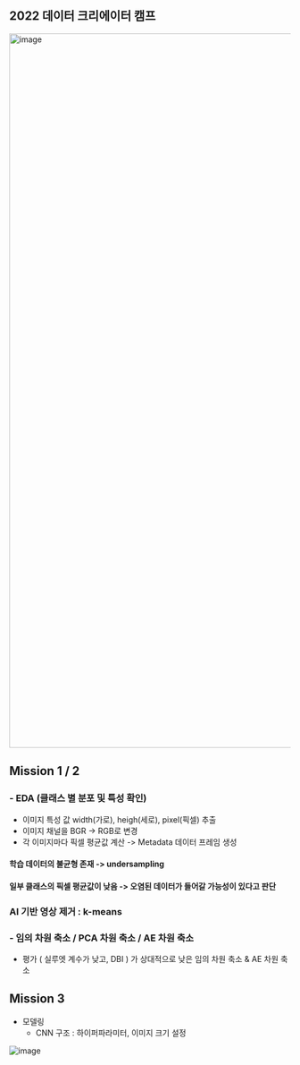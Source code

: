 ## 2022 데이터 크리에이터 캠프

<img width="1277" alt="image" src="https://user-images.githubusercontent.com/91936267/226153107-0a593046-fb58-4432-87cd-9c4a03adc3c3.png">


## Mission 1 / 2
### - EDA (클래스 별 분포 및 특성 확인)
  * 이미지 특성 값 width(가로), heigh(세로), pixel(픽셀) 추출
  * 이미지 채널을 BGR -> RGB로 변경
  * 각 이미지마다 픽셀 평균값 계산 
  -> Metadata 데이터 프레임 생성
  
  #### 학습 데이터의 불균형 존재  -> undersampling

  #### 일부 클래스의 픽셀 평균값이 낮음 -> 오염된 데이터가 들어갈 가능성이 있다고 판단
### AI 기반 영상 제거 : k-means 
### -  임의 차원 축소 / PCA 차원 축소 / AE 차원 축소
   * 평가 ( 실루엣 계수가 낮고, DBI ) 가 상대적으로 낮은 임의 차원 축소 & AE 차원 축소
      
## Mission 3
- 모델링 
  * CNN 구조
    : 하이퍼파라미터, 이미지 크기 설정
    
![image](https://user-images.githubusercontent.com/91936267/226153419-01e3656b-5364-4c8f-b8f6-3a7473c263de.png)
